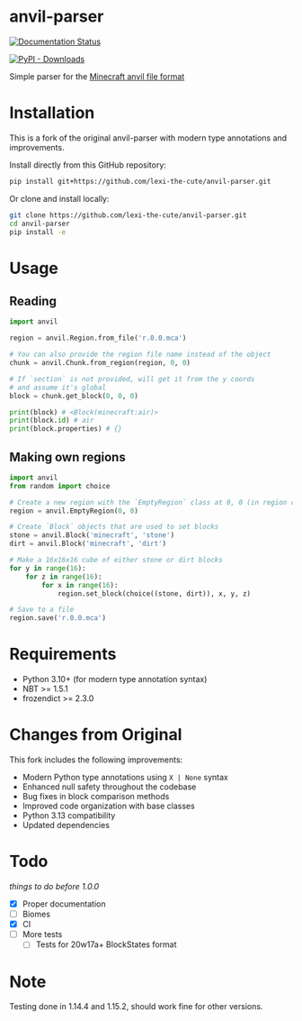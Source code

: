 # anvil-parser
<!--[![CodeFactor](https://www.codefactor.io/repository/github/lexi-the-cute/anvil-parser/badge/master)](https://www.codefactor.io/repository/github/lexi-the-cute/anvil-parser/overview/master)-->
[![Documentation Status](https://readthedocs.org/projects/anvil-parser/badge/?version=latest)](https://anvil-parser.readthedocs.io/en/latest/?badge=latest)
<!--[![Tests](https://github.com/lexi-the-cute/anvil-parser/actions/workflows/run-pytest.yml/badge.svg)](https://github.com/lexi-the-cute/anvil-parser/actions/workflows/run-pytest.yml)-->
[![PyPI - Downloads](https://img.shields.io/pypi/dm/anvil-parser)](https://pypi.org/project/anvil-parser/)

Simple parser for the [Minecraft anvil file format](https://minecraft.gamepedia.com/Anvil_file_format)

# Installation
This is a fork of the original anvil-parser with modern type annotations and improvements.

Install directly from this GitHub repository:
```bash
pip install git+https://github.com/lexi-the-cute/anvil-parser.git
```

Or clone and install locally:
```bash
git clone https://github.com/lexi-the-cute/anvil-parser.git
cd anvil-parser
pip install -e
```

# Usage
## Reading
```python
import anvil

region = anvil.Region.from_file('r.0.0.mca')

# You can also provide the region file name instead of the object
chunk = anvil.Chunk.from_region(region, 0, 0)

# If `section` is not provided, will get it from the y coords
# and assume it's global
block = chunk.get_block(0, 0, 0)

print(block) # <Block(minecraft:air)>
print(block.id) # air
print(block.properties) # {}
```

## Making own regions
```python
import anvil
from random import choice

# Create a new region with the `EmptyRegion` class at 0, 0 (in region coords)
region = anvil.EmptyRegion(0, 0)

# Create `Block` objects that are used to set blocks
stone = anvil.Block('minecraft', 'stone')
dirt = anvil.Block('minecraft', 'dirt')

# Make a 16x16x16 cube of either stone or dirt blocks
for y in range(16):
    for z in range(16):
        for x in range(16):
            region.set_block(choice((stone, dirt)), x, y, z)

# Save to a file
region.save('r.0.0.mca')
```

# Requirements
- Python 3.10+ (for modern type annotation syntax)
- NBT >= 1.5.1
- frozendict >= 2.3.0

# Changes from Original
This fork includes the following improvements:
- Modern Python type annotations using `X | None` syntax
- Enhanced null safety throughout the codebase
- Bug fixes in block comparison methods
- Improved code organization with base classes
- Python 3.13 compatibility
- Updated dependencies

# Todo
*things to do before 1.0.0*
- [x] Proper documentation
- [ ] Biomes
- [x] CI
- [ ] More tests
  - [ ] Tests for 20w17a+ BlockStates format

# Note
Testing done in 1.14.4 and 1.15.2, should work fine for other versions.
